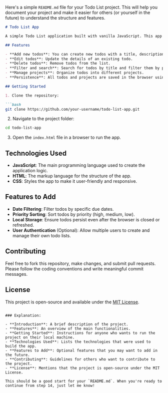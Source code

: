 Here's a simple `README.md` file for your Todo List project. This will help you document your project and make it easier for others (or yourself in the future) to understand the structure and features.

```markdown
# Todo List App

A simple Todo List application built with vanilla JavaScript. This app allows users to create, update, delete, and organize todos by projects. The app supports persistence through `localStorage`, meaning the todos will be saved even if the page is refreshed.

## Features

- **Add new todos**: You can create new todos with a title, description, due date, and priority.
- **Edit todos**: Update the details of an existing todo.
- **Delete todos**: Remove todos from the list.
- **Filter and search**: Search for todos by title and filter them by priority or due date.
- **Manage projects**: Organize todos into different projects.
- **Persistence**: All todos and projects are saved in the browser using `localStorage`.

## Getting Started

1. Clone the repository:

```bash
git clone https://github.com/your-username/todo-list-app.git
```

2. Navigate to the project folder:

```bash
cd todo-list-app
```

3. Open the `index.html` file in a browser to run the app.

## Technologies Used

- **JavaScript**: The main programming language used to create the application logic.
- **HTML**: The markup language for the structure of the app.
- **CSS**: Styles the app to make it user-friendly and responsive.

## Features to Add

- **Date Filtering**: Filter todos by specific due dates.
- **Priority Sorting**: Sort todos by priority (high, medium, low).
- **Local Storage**: Ensure todos persist even after the browser is closed or refreshed.
- **User Authentication** (Optional): Allow multiple users to create and manage their own todo lists.

## Contributing

Feel free to fork this repository, make changes, and submit pull requests. Please follow the coding conventions and write meaningful commit messages.

## License

This project is open-source and available under the [MIT License](LICENSE).
```

### Explanation:

- **Introduction**: A brief description of the project.
- **Features**: An overview of the main functionalities.
- **Getting Started**: Instructions for anyone who wants to run the project on their local machine.
- **Technologies Used**: Lists the technologies that were used to build the app.
- **Features to Add**: Optional features that you may want to add in the future.
- **Contributing**: Guidelines for others who want to contribute to the project.
- **License**: Mentions that the project is open-source under the MIT License.

This should be a good start for your `README.md`. When you're ready to continue from step 14, just let me know!